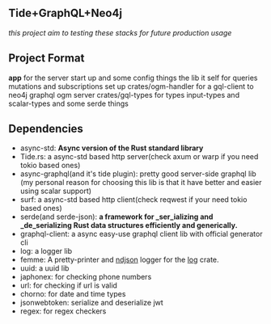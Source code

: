 ﻿


## Tide+GraphQL+Neo4j
*this project aim to testing these stacks for future production usage*

## Project Format
**app** for the server start up and some config things
the lib it self for queries mutations and subscriptions set up
crates/ogm-handler for a gql-client to neo4j graphql ogm server
crates/gql-types for types input-types and scalar-types and some serde things

## Dependencies

 - async-std: **Async version of the Rust standard library**
 - Tide.rs: a async-std based http server(check axum or warp if you need tokio based ones)
 - async-graphql(and it's tide plugin): pretty good server-side graphql lib (my personal reason for choosing this lib is that it have better and easier using scalar support)
 - surf: a async-std based  http client(check reqwest if your need tokio based ones)
 - serde(and serde-json): **a framework for  _ser_ializing and  _de_serializing Rust data structures efficiently and generically.**
 - graphql-client: a async easy-use graphql client lib with official generator cli
 - log: a logger lib
 - femme: A pretty-printer and [ndjson](http://ndjson.org/) logger for the [log](https://docs.rs/log) crate.
 - uuid: a uuid lib
 - japhonex: for checking phone numbers
 - url: for checking if url is valid
 - chorno: for date and time types
 - jsonwebtoken: serialize and deserialize jwt
 - regex: for regex checkers

